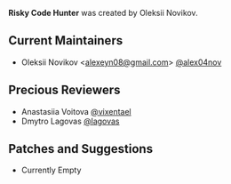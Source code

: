 **Risky Code Hunter** was created by Oleksii Novikov.

## Current Maintainers
- Oleksii Novikov <<alexeyn08@gmail.com>> [@alex04nov](https://github.com/AleX04Nov)

## Precious Reviewers
- Anastasiia Voitova [@vixentael](https://github.com/vixentael)
- Dmytro Lagovas [@lagovas](https://github.com/lagovas)

## Patches and Suggestions
- Currently Empty